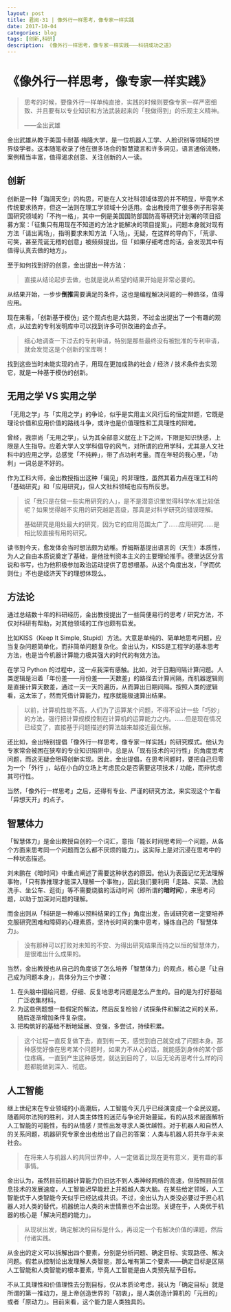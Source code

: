 ```yaml
---
layout: post
title: 君阅·31 | 像外行一样思考，像专家一样实践
date: 2017-10-04
categories: blog
tags: [创新,科研]
description: 《像外行一样思考，像专家一样实践———科研成功之道》
---
```


<h1>《像外行一样思考，像专家一样实践》</h1>

<blockquote>
<p>思考的时候，要像外行一样单纯直接，实践的时候则要像专家一样严密细致、并且要有以专业知识和方法武装起来的「我做得到」的乐观主义精神。</p>

<p>       ——金出武雄</p>
</blockquote>

<p>金出武雄从教于美国卡耐基·梅隆大学，是一位机器人工学、人脸识别等领域的世界级学者。这本随笔收录了他在很多场合的智慧箴言和许多洞见，语言通俗流畅，案例精当丰富，值得渴求创意、关注创新的人一读。</p>

<h2>创新</h2>

<p>创新是一种「海阔天空」的构思，可能在人文社科领域体现的并不明显，毕竟学术传统要求扬弃，但这一法则在理工学领域十分适用。金出教授用了很多例子形容美国研究领域的「不拘一格」，其中一例是美国国防部国防高等研究计划署的项目招募方案：「征集只有用现在不知道的方法才能解决的项目提案」。问题本身就对现有方法「请出离场」，指明要求未知方法「入场」。无疑，在这样的导向下，「荒谬、可笑，甚至荒诞无稽的创意」被频频提出，但「如果仔细考虑的话，会发现其中有值得认真去做的地方」。</p>

<p>至于如何找到好的创意，金出提出一种方法：</p>

<blockquote>
<p>直接从结论起步去做，也就是说从希望的结果开始是非常必要的。</p>
</blockquote>

<p>从结果开始，一步步<strong>倒推</strong>需要满足的条件，这也是编程解决问题的一种路径，值得应用。</p>

<p>现在来看，「创新基于模仿」这个观点也是大路货，不过金出提出了一个有趣的观点，从过去的专利发明库中可以找到许多可供改进的金点子。</p>

<blockquote>
<p>细心地调查一下过去的专利申请，特别是那些最终没有被批准的专利申请，就会发觉这是个创新的宝库啊！</p>
</blockquote>

<p>找到这些当时未能实现的点子，用现在更加成熟的社会 / 经济 / 技术条件去实现它，就是一种基于模仿的创新。</p>

<h2>无用之学 VS 实用之学</h2>

<p>「无用之学」与「实用之学」的争论，似乎是实用主义风行后的恒定辩题，它既是理论价值和应用价值的路线斗争，或许也是价值理性和工具理性的辩难。</p>

<p>曾经，我崇尚「无用之学」，认为其全部意义就在上下之间，下限是知识快感，上限是人生指导。应着大学人文学科倡导的风气，对所谓的应用学科，尤其是人文社科中的应用之学，总感觉「不纯粹」，带了点功利考量。而在年轻的我心里，「功利」一词总是不好的。</p>

<p>作为工科大师，金出教授指出这种「偏见」的非理性，虽然其着力点在理工科的「基础研究」和「应用研究」，但人文社科领域也应有所反思。</p>

<blockquote>
<p>说「我只是在做一些实用研究的人」，是不是潜意识里觉得科学水准比较低呢？如果觉得越不实用的研究越是高级，那真是对科学研究的错误理解。</p>

<p>基础研究是用处最大的研究，因为它的应用范围太广了……应用研究……是相比较直接有用的研究。</p>
</blockquote>

<p>读书到今天，愈发体会当时想法颇为幼稚。乔姆斯基提出语言的（天生）本质性，为人之自由本质说奠定了基础，是他批判资本主义的主要理论推手。德里达区分言说和书写，也为他积极参加政治运动提供了思想根基。从这个角度出发，「学而优则仕」不也是经济天下的理想体现么。</p>

<h2>方法论</h2>

<p>通过总结数十年的科研经历，金出教授提出了一些简便易行的思考 / 研究方法，不仅对科研有帮助，对其他领域的工作也颇有启发。</p>

<p>比如KISS（Keep It Simple, Stupid）方法。大意是单纯的、简单地思考问题，应当复杂问题简单化，而非简单问题复杂化。金出认为，KISS是工程学的基本思考方法，也是当今机器计算能力极其强大的时代的有效方法。</p>

<p>在学习 Python 的过程中，这一点我深有感触。比如，对于日期间隔计算问题。人类逻辑是沿着「年份差——月份差——天数差」的路径去计算间隔，而机器逻辑则是直接计算天数差，通过一天一天的遍历，从而算出日期间隔。按照人类的逻辑看，这太笨了，然而凭借计算能力，程序就能极速算出结果。</p>

<blockquote>
<p>以前，计算机性能不高，人们为了运算某个问题，不得不设计一些「巧妙」的方法，强行把计算规模控制在计算机的运算能力之内。……但是现在情况已经变了，直接基于问题描述的算法越来越接近最优解。</p>
</blockquote>

<p>还比如，金出特别提倡「像外行一样思考，像专家一样实践」的研究模式。他认为专家常会被困在狭窄的专业知识陷阱中，总是从「现有技术的可行性」的角度思考问题，而这无疑会阻碍创新实现。因此，金出提倡，在思考问题时，要把自己归零为一个「外行 」，站在小白的立场上考虑民众是否需要这项技术 / 功能，而非忧虑其可行性。</p>

<p>当然，「像外行一样思考」之后，还得有专业、严谨的研究方法，来实现这个乍看「异想天开」的点子。</p>

<h2>智慧体力</h2>

<p>「智慧体力」是金出教授自创的一个词汇，意指「能长时间思考同一个问题，从各个方面来思考同一个问题而怎么都不厌烦的能力」。这实际上是对沉浸在思考中的一种状态描述。</p>

<p>刘未鹏在《暗时间》中重点阐述了需要这种状态的原因。他认为表面记忆无法理解事物，「只有靠推理才能深入理解一个事物」，因此我们要利用「走路、买菜、洗脸洗手、坐公车、逛街」等不需要烧脑的活动时间（即所谓的<strong>暗时间</strong>），来思考问题，以助于加深对问题的理解。</p>

<p>而金出则从「科研是一种难以预料结果的工作」角度出发，告诫研究者一定要培养克服研究困难和障碍的心理素质，坚持长时间的集中思考，锤炼自己的「智慧体力」。</p>

<blockquote>
<p>没有那种可以打败对未知的不安、为得出研究结果而持之以恒的智慧体力，是很难出什么成果的。</p>
</blockquote>

<p>当然，金出教授也从自己的角度谈了怎么培养「智慧体力」的观点，核心是「让自己成为问题本身」，具体分为三个步骤：</p>

<ol>
	<li>在头脑中描绘问题，仔细、反复地思考问题是怎么产生的。目的是为打好基础广泛收集材料。</li>
	<li>为这些例题想一些假定的解法，然后反复检验 / 试探条件和解法之间的关系，随后逐渐增加条件复杂度。</li>
	<li>把构筑好的基础不断地延展、变强，多尝试，持续积累。</li>
</ol>

<blockquote>
<p>这个过程一直反复做下去，直到有一天，感觉到自己就变成了问题本身。那种感觉好像在思考某个问题时，如果力不从心的话，就能感到身体的某个部位疼痛。一直到产生这种感觉，就达到目的了，以后无论再思考什么样的问题都能做到深入、彻底。</p>
</blockquote>

<h2>人工智能</h2>

<p>继上世纪末在专业领域的小高潮后，人工智能今天几乎已经演变成一个全民议题。随着阿尔法狗的胜利，对人类主体性的迷茫与争论开始蔓延，有的从技术层面解析人工智能的可能性，有的从情感 / 灵性出发寻求人类优越性。对于机器人和自然人的关系问题，机器研究专家金出也给出了自己的答案：人类与机器人将共存于未来社会。</p>

<blockquote>
<p>在将来人与机器人的共同世界中，人一定做着比现在更有意义，更有趣的事事情。</p>
</blockquote>

<p>金出认为，虽然目前机器计算能力仍旧达不到人类神经网络的高速，但按照目前信息技术的发展速度，人工智能迟早能赶上并超越人类大脑。在某些给定领域，人工智能优于人类智能今天似乎已经达成共识。不过，金出认为人类没必要过于担心机器人对人类的替代，机器统治人类的末世情景也不会出现。关键在于，人类优于机器的核心是「解决问题的能力」。</p>

<blockquote>
<p>从现状出发，确定解决的目标是什么，再设定一个有解决价值的课题，然后付诸实践。</p>
</blockquote>

<p>从金出的定义可以拆解出四个要素，分别是分析问题、确定目标、实现路径、解决问题。假若从控制论出发理解人类智能，那么唯有第二个要素——确定目标是区隔人工智能和人类智能的根本要素，毕竟人工智能是由人类预先赋予目标。</p>

<p>不从工具理性和价值理性去分割目标，仅从本质论考虑，我认为「确定目标」就是所谓的第一推动力，是上帝创造世界的「初衷」，是人类创造计算机的「元目的」或者「原动力」。目前来看，这个能力是人类独具的。</p>


